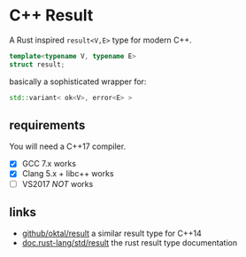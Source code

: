 # C++ Result

A Rust inspired `result<V,E>` type for modern C++.

```cpp
template<typename V, typename E>
struct result;
```

basically a sophisticated wrapper for:

```cpp
std::variant< ok<V>, error<E> >
```

## requirements

You will need a C++17 compiler.
* [x] GCC 7.x works
* [x] Clang 5.x + libc++ works
* [ ] VS2017 *NOT* works

## links

* [github/oktal/result](https://github.com/oktal/result) a similar result type for C++14
* [doc.rust-lang/std/result](https://doc.rust-lang.org/std/result/) the rust result type documentation
